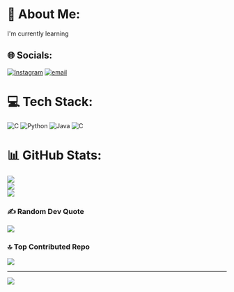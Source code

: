 # 💫 About Me:
I'm currently learning<br>


## 🌐 Socials:
[![Instagram](https://img.shields.io/badge/Instagram-%23E4405F.svg?logo=Instagram&logoColor=white)](https://instagram.com/amrutha_amrutha_mg) [![email](https://img.shields.io/badge/Email-D14836?logo=gmail&logoColor=white)](mailto:amruthamg384@gmail.com) 

# 💻 Tech Stack:
![C](https://img.shields.io/badge/c-%2300599C.svg?style=plastic&logo=c&logoColor=white) ![Python](https://img.shields.io/badge/python-3670A0?style=plastic&logo=python&logoColor=ffdd54) ![Java](https://img.shields.io/badge/java-%23ED8B00.svg?style=plastic&logo=openjdk&logoColor=white) ![C](https://img.shields.io/badge/c-%2300599C.svg?style=plastic&logo=c&logoColor=white)
# 📊 GitHub Stats:
![](https://github-readme-stats.vercel.app/api?username=Amrutha7676&theme=radical&hide_border=false&include_all_commits=true&count_private=true)<br/>
![](https://nirzak-streak-stats.vercel.app/?user=Amrutha7676&theme=radical&hide_border=false)<br/>
![](https://github-readme-stats.vercel.app/api/top-langs/?username=Amrutha7676&theme=radical&hide_border=false&include_all_commits=true&count_private=true&layout=compact)

### ✍️ Random Dev Quote
![](https://quotes-github-readme.vercel.app/api?type=horizontal&theme=gruvbox)

### 🔝 Top Contributed Repo
![](https://github-contributor-stats.vercel.app/api?username=Amrutha7676&limit=5&theme=radical&combine_all_yearly_contributions=true)

---
[![](https://visitcount.itsvg.in/api?id=Amrutha7676&icon=0&color=1)](https://visitcount.itsvg.in)

